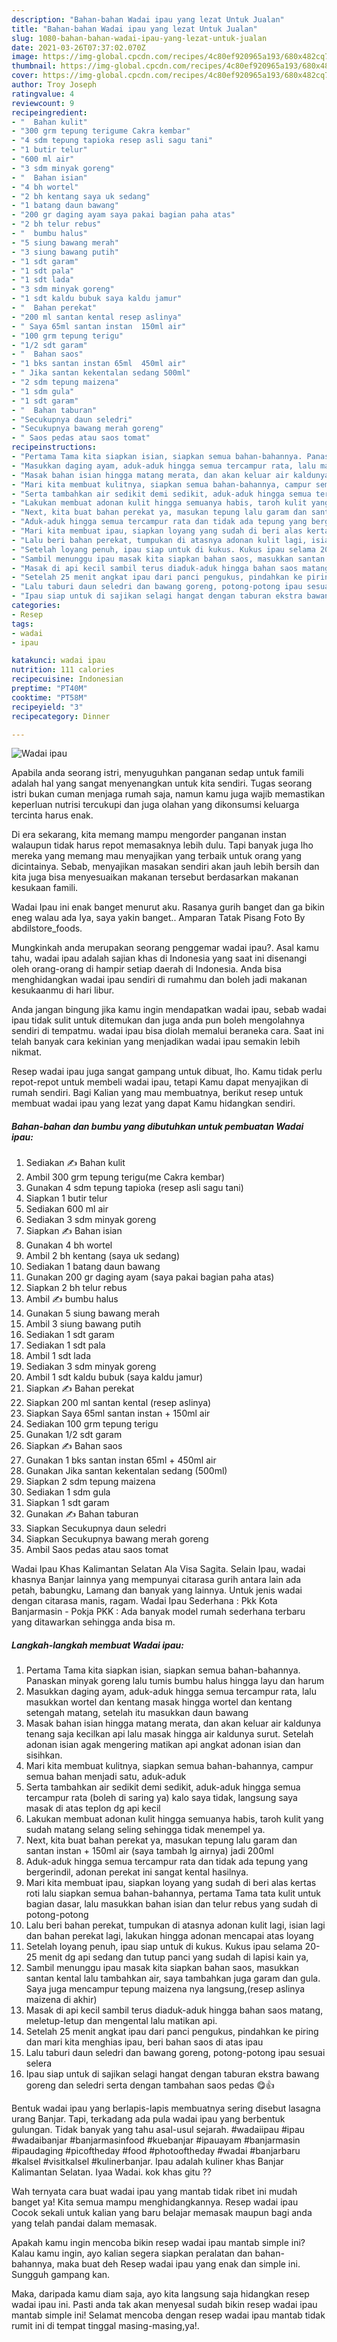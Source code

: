 ```yaml
---
description: "Bahan-bahan Wadai ipau yang lezat Untuk Jualan"
title: "Bahan-bahan Wadai ipau yang lezat Untuk Jualan"
slug: 1080-bahan-bahan-wadai-ipau-yang-lezat-untuk-jualan
date: 2021-03-26T07:37:02.070Z
image: https://img-global.cpcdn.com/recipes/4c80ef920965a193/680x482cq70/wadai-ipau-foto-resep-utama.jpg
thumbnail: https://img-global.cpcdn.com/recipes/4c80ef920965a193/680x482cq70/wadai-ipau-foto-resep-utama.jpg
cover: https://img-global.cpcdn.com/recipes/4c80ef920965a193/680x482cq70/wadai-ipau-foto-resep-utama.jpg
author: Troy Joseph
ratingvalue: 4
reviewcount: 9
recipeingredient:
- "  Bahan kulit"
- "300 grm tepung terigume Cakra kembar"
- "4 sdm tepung tapioka resep asli sagu tani"
- "1 butir telur"
- "600 ml air"
- "3 sdm minyak goreng"
- "  Bahan isian"
- "4 bh wortel"
- "2 bh kentang saya uk sedang"
- "1 batang daun bawang"
- "200 gr daging ayam saya pakai bagian paha atas"
- "2 bh telur rebus"
- "  bumbu halus"
- "5 siung bawang merah"
- "3 siung bawang putih"
- "1 sdt garam"
- "1 sdt pala"
- "1 sdt lada"
- "3 sdm minyak goreng"
- "1 sdt kaldu bubuk saya kaldu jamur"
- "  Bahan perekat"
- "200 ml santan kental resep aslinya"
- " Saya 65ml santan instan  150ml air"
- "100 grm tepung terigu"
- "1/2 sdt garam"
- "  Bahan saos"
- "1 bks santan instan 65ml  450ml air"
- " Jika santan kekentalan sedang 500ml"
- "2 sdm tepung maizena"
- "1 sdm gula"
- "1 sdt garam"
- "  Bahan taburan"
- "Secukupnya daun seledri"
- "Secukupnya bawang merah goreng"
- " Saos pedas atau saos tomat"
recipeinstructions:
- "Pertama Tama kita siapkan isian, siapkan semua bahan-bahannya. Panaskan minyak goreng lalu tumis bumbu halus hingga layu dan harum"
- "Masukkan daging ayam, aduk-aduk hingga semua tercampur rata, lalu masukkan wortel dan kentang masak hingga wortel dan kentang setengah matang, setelah itu masukkan daun bawang"
- "Masak bahan isian hingga matang merata, dan akan keluar air kaldunya tenang saja kecilkan api lalu masak hingga air kaldunya surut. Setelah adonan isian agak mengering matikan api angkat adonan isian dan sisihkan."
- "Mari kita membuat kulitnya, siapkan semua bahan-bahannya, campur semua bahan menjadi satu, aduk-aduk"
- "Serta tambahkan air sedikit demi sedikit, aduk-aduk hingga semua tercampur rata (boleh di saring ya) kalo saya tidak, langsung saya masak di atas teplon dg api kecil"
- "Lakukan membuat adonan kulit hingga semuanya habis, taroh kulit yang sudah matang selang seling sehingga tidak menempel ya."
- "Next, kita buat bahan perekat ya, masukan tepung lalu garam dan santan instan + 150ml air (saya tambah lg airnya) jadi 200ml"
- "Aduk-aduk hingga semua tercampur rata dan tidak ada tepung yang bergerindil, adonan perekat ini sangat kental hasilnya."
- "Mari kita membuat ipau, siapkan loyang yang sudah di beri alas kertas roti lalu siapkan semua bahan-bahannya, pertama Tama tata kulit untuk bagian dasar, lalu masukkan bahan isian dan telur rebus yang sudah di potong-potong"
- "Lalu beri bahan perekat, tumpukan di atasnya adonan kulit lagi, isian lagi dan bahan perekat lagi, lakukan hingga adonan mencapai atas loyang"
- "Setelah loyang penuh, ipau siap untuk di kukus. Kukus ipau selama 20-25 menit dg api sedang dan tutup panci yang sudah di lapisi kain ya,"
- "Sambil menunggu ipau masak kita siapkan bahan saos, masukkan santan kental lalu tambahkan air, saya tambahkan juga garam dan gula. Saya juga mencampur tepung maizena nya langsung,(resep aslinya maizena di akhir)"
- "Masak di api kecil sambil terus diaduk-aduk hingga bahan saos matang, meletup-letup dan mengental lalu matikan api."
- "Setelah 25 menit angkat ipau dari panci pengukus, pindahkan ke piring dan mari kita menghias ipau, beri bahan saos di atas ipau"
- "Lalu taburi daun seledri dan bawang goreng, potong-potong ipau sesuai selera"
- "Ipau siap untuk di sajikan selagi hangat dengan taburan ekstra bawang goreng dan seledri serta dengan tambahan saos pedas 😋👍"
categories:
- Resep
tags:
- wadai
- ipau

katakunci: wadai ipau 
nutrition: 111 calories
recipecuisine: Indonesian
preptime: "PT40M"
cooktime: "PT58M"
recipeyield: "3"
recipecategory: Dinner

---
```



![Wadai ipau](https://img-global.cpcdn.com/recipes/4c80ef920965a193/680x482cq70/wadai-ipau-foto-resep-utama.jpg)

Apabila anda seorang istri, menyuguhkan panganan sedap untuk famili adalah hal yang sangat menyenangkan untuk kita sendiri. Tugas seorang istri bukan cuman menjaga rumah saja, namun kamu juga wajib memastikan keperluan nutrisi tercukupi dan juga olahan yang dikonsumsi keluarga tercinta harus enak.

Di era  sekarang, kita memang mampu mengorder panganan instan walaupun tidak harus repot memasaknya lebih dulu. Tapi banyak juga lho mereka yang memang mau menyajikan yang terbaik untuk orang yang dicintainya. Sebab, menyajikan masakan sendiri akan jauh lebih bersih dan kita juga bisa menyesuaikan makanan tersebut berdasarkan makanan kesukaan famili. 

Wadai Ipau ini enak banget menurut aku. Rasanya gurih banget dan ga bikin eneg walau ada Iya, saya yakin banget.. Amparan Tatak Pisang Foto By abdilstore_foods.

Mungkinkah anda merupakan seorang penggemar wadai ipau?. Asal kamu tahu, wadai ipau adalah sajian khas di Indonesia yang saat ini disenangi oleh orang-orang di hampir setiap daerah di Indonesia. Anda bisa menghidangkan wadai ipau sendiri di rumahmu dan boleh jadi makanan kesukaanmu di hari libur.

Anda jangan bingung jika kamu ingin mendapatkan wadai ipau, sebab wadai ipau tidak sulit untuk ditemukan dan juga anda pun boleh mengolahnya sendiri di tempatmu. wadai ipau bisa diolah memalui beraneka cara. Saat ini telah banyak cara kekinian yang menjadikan wadai ipau semakin lebih nikmat.

Resep wadai ipau juga sangat gampang untuk dibuat, lho. Kamu tidak perlu repot-repot untuk membeli wadai ipau, tetapi Kamu dapat menyajikan di rumah sendiri. Bagi Kalian yang mau membuatnya, berikut resep untuk membuat wadai ipau yang lezat yang dapat Kamu hidangkan sendiri.

<!--inarticleads1-->

##### Bahan-bahan dan bumbu yang dibutuhkan untuk pembuatan Wadai ipau:

1. Sediakan  ✍️ Bahan kulit
1. Ambil 300 grm tepung terigu(me Cakra kembar)
1. Gunakan 4 sdm tepung tapioka (resep asli sagu tani)
1. Siapkan 1 butir telur
1. Sediakan 600 ml air
1. Sediakan 3 sdm minyak goreng
1. Siapkan  ✍️ Bahan isian
1. Gunakan 4 bh wortel
1. Ambil 2 bh kentang (saya uk sedang)
1. Sediakan 1 batang daun bawang
1. Gunakan 200 gr daging ayam (saya pakai bagian paha atas)
1. Siapkan 2 bh telur rebus
1. Ambil  ✍️ bumbu halus
1. Gunakan 5 siung bawang merah
1. Ambil 3 siung bawang putih
1. Sediakan 1 sdt garam
1. Sediakan 1 sdt pala
1. Ambil 1 sdt lada
1. Sediakan 3 sdm minyak goreng
1. Ambil 1 sdt kaldu bubuk (saya kaldu jamur)
1. Siapkan  ✍️ Bahan perekat
1. Siapkan 200 ml santan kental (resep aslinya)
1. Siapkan  Saya 65ml santan instan + 150ml air
1. Sediakan 100 grm tepung terigu
1. Gunakan 1/2 sdt garam
1. Siapkan  ✍️ Bahan saos
1. Gunakan 1 bks santan instan 65ml + 450ml air
1. Gunakan  Jika santan kekentalan sedang (500ml)
1. Siapkan 2 sdm tepung maizena
1. Sediakan 1 sdm gula
1. Siapkan 1 sdt garam
1. Gunakan  ✍️ Bahan taburan
1. Siapkan Secukupnya daun seledri
1. Siapkan Secukupnya bawang merah goreng
1. Ambil  Saos pedas atau saos tomat


Wadai Ipau Khas Kalimantan Selatan Ala Visa Sagita. Selain Ipau, wadai khasnya Banjar lainnya yang mempunyai citarasa gurih antara lain ada petah, babungku, Lamang dan banyak yang lainnya. Untuk jenis wadai dengan citarasa manis, ragam. Wadai Ipau Sederhana : Pkk Kota Banjarmasin - Pokja PKK : Ada banyak model rumah sederhana terbaru yang ditawarkan sehingga anda bisa m. 

<!--inarticleads2-->

##### Langkah-langkah membuat Wadai ipau:

1. Pertama Tama kita siapkan isian, siapkan semua bahan-bahannya. Panaskan minyak goreng lalu tumis bumbu halus hingga layu dan harum
1. Masukkan daging ayam, aduk-aduk hingga semua tercampur rata, lalu masukkan wortel dan kentang masak hingga wortel dan kentang setengah matang, setelah itu masukkan daun bawang
1. Masak bahan isian hingga matang merata, dan akan keluar air kaldunya tenang saja kecilkan api lalu masak hingga air kaldunya surut. Setelah adonan isian agak mengering matikan api angkat adonan isian dan sisihkan.
1. Mari kita membuat kulitnya, siapkan semua bahan-bahannya, campur semua bahan menjadi satu, aduk-aduk
1. Serta tambahkan air sedikit demi sedikit, aduk-aduk hingga semua tercampur rata (boleh di saring ya) kalo saya tidak, langsung saya masak di atas teplon dg api kecil
1. Lakukan membuat adonan kulit hingga semuanya habis, taroh kulit yang sudah matang selang seling sehingga tidak menempel ya.
1. Next, kita buat bahan perekat ya, masukan tepung lalu garam dan santan instan + 150ml air (saya tambah lg airnya) jadi 200ml
1. Aduk-aduk hingga semua tercampur rata dan tidak ada tepung yang bergerindil, adonan perekat ini sangat kental hasilnya.
1. Mari kita membuat ipau, siapkan loyang yang sudah di beri alas kertas roti lalu siapkan semua bahan-bahannya, pertama Tama tata kulit untuk bagian dasar, lalu masukkan bahan isian dan telur rebus yang sudah di potong-potong
1. Lalu beri bahan perekat, tumpukan di atasnya adonan kulit lagi, isian lagi dan bahan perekat lagi, lakukan hingga adonan mencapai atas loyang
1. Setelah loyang penuh, ipau siap untuk di kukus. Kukus ipau selama 20-25 menit dg api sedang dan tutup panci yang sudah di lapisi kain ya,
1. Sambil menunggu ipau masak kita siapkan bahan saos, masukkan santan kental lalu tambahkan air, saya tambahkan juga garam dan gula. Saya juga mencampur tepung maizena nya langsung,(resep aslinya maizena di akhir)
1. Masak di api kecil sambil terus diaduk-aduk hingga bahan saos matang, meletup-letup dan mengental lalu matikan api.
1. Setelah 25 menit angkat ipau dari panci pengukus, pindahkan ke piring dan mari kita menghias ipau, beri bahan saos di atas ipau
1. Lalu taburi daun seledri dan bawang goreng, potong-potong ipau sesuai selera
1. Ipau siap untuk di sajikan selagi hangat dengan taburan ekstra bawang goreng dan seledri serta dengan tambahan saos pedas 😋👍


Bentuk wadai ipau yang berlapis-lapis membuatnya sering disebut lasagna urang Banjar. Tapi, terkadang ada pula wadai ipau yang berbentuk gulungan. Tidak banyak yang tahu asal-usul sejarah. #wadaiipau #ipau #wadaibanjar #banjarmasinfood #kuebanjar #ipauayam #banjarmasin #ipaudaging #picoftheday #food #photooftheday #wadai #banjarbaru #kalsel #visitkalsel #kulinerbanjar. Ipau adalah kuliner khas Banjar Kalimantan Selatan. Iyaa Wadai. kok khas gitu ?? 

Wah ternyata cara buat wadai ipau yang mantab tidak ribet ini mudah banget ya! Kita semua mampu menghidangkannya. Resep wadai ipau Cocok sekali untuk kalian yang baru belajar memasak maupun bagi anda yang telah pandai dalam memasak.

Apakah kamu ingin mencoba bikin resep wadai ipau mantab simple ini? Kalau kamu ingin, ayo kalian segera siapkan peralatan dan bahan-bahannya, maka buat deh Resep wadai ipau yang enak dan simple ini. Sungguh gampang kan. 

Maka, daripada kamu diam saja, ayo kita langsung saja hidangkan resep wadai ipau ini. Pasti anda tak akan menyesal sudah bikin resep wadai ipau mantab simple ini! Selamat mencoba dengan resep wadai ipau mantab tidak rumit ini di tempat tinggal masing-masing,ya!.

